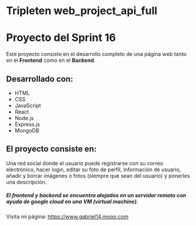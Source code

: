 # Tripleten web_project_api_full

# Proyecto del Sprint 16

Este proyecto consiste en el desarrollo completo de una página web tanto en el **Frontend** como en el **Backend**.

## Desarrollado con:

- HTML
- CSS
- JavaScript
- React
- Node.js
- Express.js
- MongoDB

## El proyecto consiste en:

Una red social donde el usuario puede registrarse con su correo electrónico, hacer login, editar su foto de perfil, información de usuario, añadir y borrar imágenes o fotos (siempre que sean del usuario) y ponerles una descripción.

##### El frontend y backend se encuentra alojados en un servidor remoto con ayuda de google cloud en una VM (virtual machine).

Visita mi página: https://www.gabriel14.mooo.com
